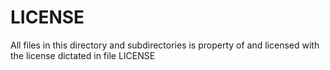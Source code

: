 # LICENSE

All files in this directory and subdirectories is property of and licensed with the license dictated in
file LICENSE

